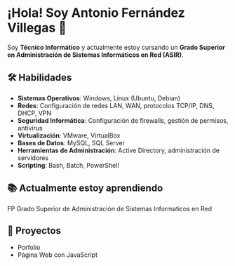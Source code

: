 # ¡Hola! Soy Antonio Fernández Villegas 👋

Soy **Técnico Informático** y actualmente estoy cursando un **Grado Superior en Administración de Sistemas Informáticos en Red (ASIR)**. 

## 🛠️ Habilidades
- **Sistemas Operativos**: Windows, Linux (Ubuntu, Debian)
- **Redes**: Configuración de redes LAN, WAN, protocolos TCP/IP, DNS, DHCP, VPN
- **Seguridad Informática**: Configuración de firewalls, gestión de permisos, antivirus
- **Virtualización**: VMware, VirtualBox
- **Bases de Datos**: MySQL, SQL Server
- **Herramientas de Administración**: Active Directory, administración de servidores
- **Scripting**: Bash, Batch, PowerShell

## 📚 Actualmente estoy aprendiendo
FP Grado Superior de Administración de Sistemas Informaticos en Red

## 🚀 Proyectos
- Porfolio
- Página Web con JavaScript
